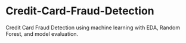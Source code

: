 # Credit-Card-Fraud-Detection
Credit Card Fraud Detection using machine learning with EDA,  Random Forest, and model evaluation.
